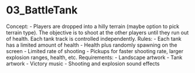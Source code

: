 # 03_BattleTank
Concept:
	- Players are dropped into a hilly terrain (maybe option to pick terrain type). The objective is to shoot
	at the other players until they run out of health. Each tank track is controlled independently.
Rules:
	- Each tank has a limited amount of health
	- Health plus randomly spawning on the screen
	- Limited rate of shooting
	- Pickups for faster shooting rate, larger explosion ranges, health, etc.
Requirements:
	- Landscape artwork
	- Tank artwork
	- Victory music
        - Shooting and explosion sound effects
